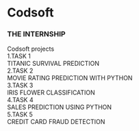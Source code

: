 <h1>Codsoft</h1>
<h3>THE INTERNSHIP</h3>
Codsoft projects<br>
1.TASK 1<br>             
TITANIC SURVIVAL PREDICTION<br>              
2.TASK 2<br>        
MOVIE RATING PREDICTION WITH PYTHON<br>          
3.TASK 3<br>       
IRIS FLOWER CLASSIFICATION<br>       
4.TASK 4<br>       
SALES PREDICTION USING PYTHON<br>            
5.TASK 5<br>         
CREDIT CARD FRAUD DETECTION<br>          
